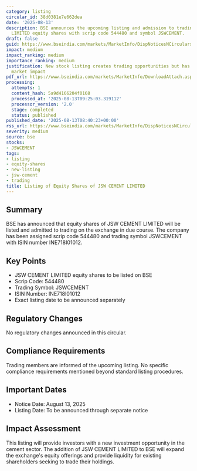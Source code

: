 ```yaml
---
category: listing
circular_id: 38d0381e7e662dea
date: '2025-08-13'
description: BSE announces the upcoming listing and admission to trading of JSW CEMENT
  LIMITED equity shares with scrip code 544480 and symbol JSWCEMENT.
draft: false
guid: https://www.bseindia.com/markets/MarketInfo/DispNoticesNCirculars.aspx?Noticeid={168654AB-DEC7-43DB-8761-EE464DC504C2}&noticeno=20250813-13&dt=08/13/2025&icount=13&totcount=19&flag=0
impact: medium
impact_ranking: medium
importance_ranking: medium
justification: New stock listing creates trading opportunities but has limited immediate
  market impact
pdf_url: https://www.bseindia.com/markets/MarketInfo/DownloadAttach.aspx?id=20250813-13&attachedId=
processing:
  attempts: 1
  content_hash: 5a9d4166204f0168
  processed_at: '2025-08-13T09:25:03.319112'
  processor_version: '2.0'
  stage: completed
  status: published
published_date: '2025-08-13T08:40:23+00:00'
rss_url: https://www.bseindia.com/markets/MarketInfo/DispNoticesNCirculars.aspx?Noticeid={168654AB-DEC7-43DB-8761-EE464DC504C2}&noticeno=20250813-13&dt=08/13/2025&icount=13&totcount=19&flag=0
severity: medium
source: bse
stocks:
- JSWCEMENT
tags:
- listing
- equity-shares
- new-listing
- jsw-cement
- trading
title: Listing of Equity Shares of JSW CEMENT LIMITED
---
```


## Summary

BSE has announced that equity shares of JSW CEMENT LIMITED will be listed and admitted to trading on the exchange in due course. The company has been assigned scrip code 544480 and trading symbol JSWCEMENT with ISIN number INE718I01012.

## Key Points

- JSW CEMENT LIMITED equity shares to be listed on BSE
- Scrip Code: 544480
- Trading Symbol: JSWCEMENT
- ISIN Number: INE718I01012
- Exact listing date to be announced separately

## Regulatory Changes

No regulatory changes announced in this circular.

## Compliance Requirements

Trading members are informed of the upcoming listing. No specific compliance requirements mentioned beyond standard listing procedures.

## Important Dates

- Notice Date: August 13, 2025
- Listing Date: To be announced through separate notice

## Impact Assessment

This listing will provide investors with a new investment opportunity in the cement sector. The addition of JSW CEMENT LIMITED to BSE will expand the exchange's equity offerings and provide liquidity for existing shareholders seeking to trade their holdings.